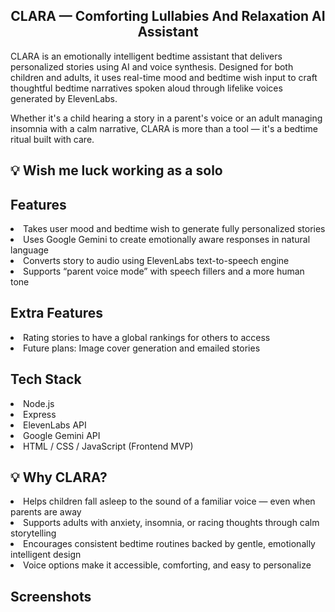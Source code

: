 <h2 align="center"> CLARA — Comforting Lullabies And Relaxation AI Assistant </h2>

CLARA is an emotionally intelligent bedtime assistant that delivers personalized stories using AI and voice synthesis. Designed for both children and adults, it uses real-time mood and bedtime wish input to craft thoughtful bedtime narratives spoken aloud through lifelike voices generated by ElevenLabs.

Whether it's a child hearing a story in a parent's voice or an adult managing insomnia with a calm narrative, CLARA is more than a tool — it's a bedtime ritual built with care.

## 💡 Wish me luck working as a solo

## Features

<li> Takes user mood and bedtime wish to generate fully personalized stories </li>
<li> Uses Google Gemini to create emotionally aware responses in natural language </li>
<li> Converts story to audio using ElevenLabs text-to-speech engine </li>
<li> Supports “parent voice mode” with speech fillers and a more human tone </li>

## Extra Features

<li> Rating stories to have a global rankings for others to access</li>
<li> Future plans: Image cover generation and emailed stories </li>

## Tech Stack

<li> Node.js </li>
<li> Express </li>
<li> ElevenLabs API </li>
<li> Google Gemini API </li>
<li> HTML / CSS / JavaScript (Frontend MVP) </li>

## 💡 Why CLARA?

<li> Helps children fall asleep to the sound of a familiar voice — even when parents are away </li>
<li> Supports adults with anxiety, insomnia, or racing thoughts through calm storytelling </li>
<li> Encourages consistent bedtime routines backed by gentle, emotionally intelligent design </li>
<li> Voice options make it accessible, comforting, and easy to personalize </li>

## Screenshots
